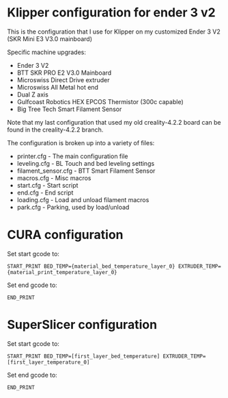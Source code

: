 # Klipper configuration for ender 3 v2

This is the configuration that I use for Klipper on my customized Ender 3 V2 (SKR Mini E3 V3.0 mainboard)

Specific machine upgrades:
* Ender 3 V2
* BTT SKR PRO E2 V3.0 Mainboard
* Microswiss Direct Drive extruder
* Microswiss All Metal hot end
* Dual Z axis
* Gulfcoast Robotics HEX EPCOS Thermistor (300c capable)
* Big Tree Tech Smart Filament Sensor

Note that my last configuration that used my old creality-4.2.2 board
can be found in the creality-4.2.2 branch.


The configuration is broken up into a variety of files:

* printer.cfg - The main configuration file
* leveling.cfg - BL Touch and bed leveling settings
* filament_sensor.cfg - BTT Smart Filament Sensor
* macros.cfg - Misc macros
* start.cfg - Start script
* end.cfg - End script
* loading.cfg - Load and unload filament macros
* park.cfg - Parking, used by load/unload


# CURA configuration
Set start gcode to:
```
START_PRINT BED_TEMP={material_bed_temperature_layer_0} EXTRUDER_TEMP={material_print_temperature_layer_0}
```

Set end gcode to:
```
END_PRINT
```

# SuperSlicer configuration
Set start gcode to:
```
START_PRINT BED_TEMP=[first_layer_bed_temperature] EXTRUDER_TEMP=[first_layer_temperature_0]
```

Set end gcode to:
```
END_PRINT
```

